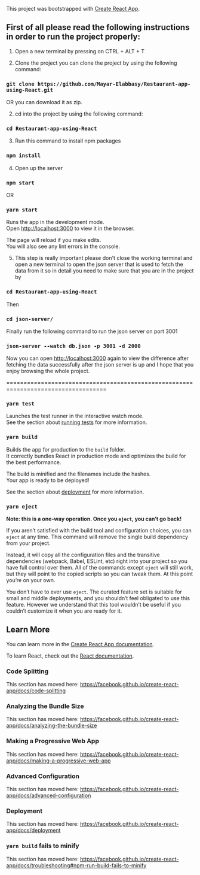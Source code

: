 This project was bootstrapped with [Create React App](https://github.com/facebook/create-react-app).

## First of all please read the following instructions in order to run the project properly:
1. Open a new terminal by pressing on CTRL + ALT + T

2. Clone the project
you can clone the project by using the following command:

  ### `git clone https://github.com/Mayar-Elabbasy/Restaurant-app-using-React.git`

OR you can download it as zip.

2. cd into the project by using the following command:

  ### `cd Restaurant-app-using-React`

3. Run this command to install npm packages

  ### `npm install`

4. Open up the server

  ### `npm start`

OR

  ### `yarn start`

Runs the app in the development mode.<br />
Open [http://localhost:3000](http://localhost:3000) to view it in the browser.

The page will reload if you make edits.<br />
You will also see any lint errors in the console.

5. This step is really important 
please don't close the working terminal and open a new terminal to open the json server that is used to fetch the data from it 
so in detail you need to make sure that you are in the project by

  ### `cd Restaurant-app-using-React`

Then

  ### `cd json-server/`

Finally run the following command to run the json server on port 3001

  ### `json-server --watch db.json -p 3001 -d 2000`
  
 Now you can open [http://localhost:3000](http://localhost:3000) again to view the difference after fetching the data successfully after the json server is up and I hope that you enjoy browsing the whole project.

===================================================================================

### `yarn test`

Launches the test runner in the interactive watch mode.<br />
See the section about [running tests](https://facebook.github.io/create-react-app/docs/running-tests) for more information.

### `yarn build`

Builds the app for production to the `build` folder.<br />
It correctly bundles React in production mode and optimizes the build for the best performance.

The build is minified and the filenames include the hashes.<br />
Your app is ready to be deployed!

See the section about [deployment](https://facebook.github.io/create-react-app/docs/deployment) for more information.

### `yarn eject`

**Note: this is a one-way operation. Once you `eject`, you can’t go back!**

If you aren’t satisfied with the build tool and configuration choices, you can `eject` at any time. This command will remove the single build dependency from your project.

Instead, it will copy all the configuration files and the transitive dependencies (webpack, Babel, ESLint, etc) right into your project so you have full control over them. All of the commands except `eject` will still work, but they will point to the copied scripts so you can tweak them. At this point you’re on your own.

You don’t have to ever use `eject`. The curated feature set is suitable for small and middle deployments, and you shouldn’t feel obligated to use this feature. However we understand that this tool wouldn’t be useful if you couldn’t customize it when you are ready for it.

## Learn More

You can learn more in the [Create React App documentation](https://facebook.github.io/create-react-app/docs/getting-started).

To learn React, check out the [React documentation](https://reactjs.org/).

### Code Splitting

This section has moved here: https://facebook.github.io/create-react-app/docs/code-splitting

### Analyzing the Bundle Size

This section has moved here: https://facebook.github.io/create-react-app/docs/analyzing-the-bundle-size

### Making a Progressive Web App

This section has moved here: https://facebook.github.io/create-react-app/docs/making-a-progressive-web-app

### Advanced Configuration

This section has moved here: https://facebook.github.io/create-react-app/docs/advanced-configuration

### Deployment

This section has moved here: https://facebook.github.io/create-react-app/docs/deployment

### `yarn build` fails to minify

This section has moved here: https://facebook.github.io/create-react-app/docs/troubleshooting#npm-run-build-fails-to-minify

